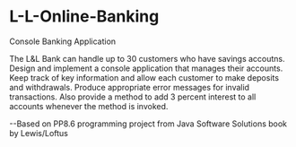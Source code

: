 # L-L-Online-Banking
Console Banking Application

The L&L Bank can handle up to 30 customers who have savings accoutns. Design and implement a console application that manages their accounts. Keep track of key information and allow each customer to make deposits and withdrawals. Produce appropriate error messages for invalid transactions. Also provide a method to add 3 percent interest to all accounts whenever the method is invoked.

--Based on PP8.6 programming project from Java Software Solutions book by Lewis/Loftus

